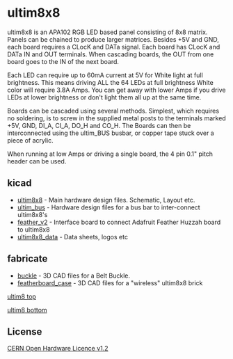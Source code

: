 # ultim8x8

ultim8x8 is an APA102 RGB LED based panel consisting of 8x8 matrix. Panels can be chained to produce larger matrices. Besides +5V and GND, each board requires a CLocK and DATa signal. Each board has CLocK and DATa IN and OUT terminals. When cascading boards, the OUT from one board goes to the IN of the next board.

Each LED can require up to 60mA current at 5V for White light at full brightness. This means driving ALL the 64 LEDs at full brightness White color will require 3.8A Amps. You can get away with lower Amps if you drive LEDs at lower brightness or don't light them all up at the same time.

Boards can be cascaded using several methods. Simplest, which requires no soldering, is to screw in the supplied metal posts to the terminals marked +5V, GND, DI_A, CI_A, DO_H and CO_H. The Boards can then be interconnected using the ultim_BUS busbar, or copper tape stuck over a piece of acrylic.

When running at low Amps or driving a single board, the 4 pin 0.1" pitch header can be used.

## kicad

* [ultim8x8](/kicad/kicad_8x8_45) - Main hardware design files. Schematic, Layout etc.
* [ultim_bus](/kicad/ultim_bus) - Hardware design files for a bus bar to inter-connect ultim8x8's
* [feather_v2](/kicad/feather_v2) - Interface board to connect Adafruit Feather Huzzah board to ultim8x8
* [ultim8x8_data](/kicad/ultim8x8_data) - Data sheets, logos etc

## fabricate

* [buckle](/fabricate/buckle) - 3D CAD files for a Belt Buckle.
* [featherboard_case](/fabricate/featherboard_case) - 3D CAD files for a "wireless" ultim8x8 brick


[ultim8 top](/kicad/kicad_8x8_45/ultim8x8_images/ultim8x8_01.png)

[ultim8 bottom](/kicad/kicad_8x8_45/ultim8x8_images/ultim8x8_02.png)

License
-------
[CERN Open Hardware Licence v1.2 ]

[CERN Open Hardware Licence v1.2 ]:http://www.ohwr.org/attachments/2388/cern_ohl_v_1_2.txt
